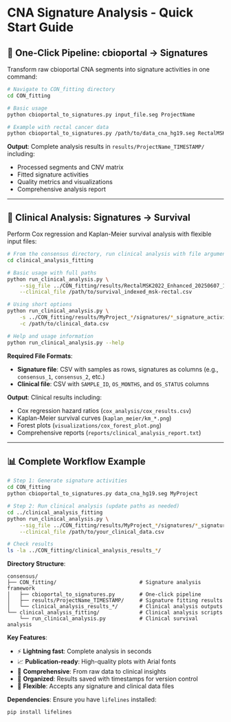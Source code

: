 # CNA Signature Analysis - Quick Start Guide

## 🚀 One-Click Pipeline: cbioportal → Signatures

Transform raw cbioportal CNA segments into signature activities in one command:

```bash
# Navigate to CON_fitting directory
cd CON_fitting

# Basic usage
python cbioportal_to_signatures.py input_file.seg ProjectName

# Example with rectal cancer data
python cbioportal_to_signatures.py /path/to/data_cna_hg19.seg RectalMSK2022
```

**Output**: Complete analysis results in `results/ProjectName_TIMESTAMP/` including:
- Processed segments and CNV matrix
- Fitted signature activities  
- Quality metrics and visualizations
- Comprehensive analysis report

---

## 🏥 Clinical Analysis: Signatures → Survival

Perform Cox regression and Kaplan-Meier survival analysis with flexible input files:

```bash
# From the consensus directory, run clinical analysis with file arguments
cd clinical_analysis_fitting

# Basic usage with full paths
python run_clinical_analysis.py \
    --sig_file ../CON_fitting/results/RectalMSK2022_Enhanced_20250607_163110/signatures/RectalMSK2022_Enhanced_signature_activities.csv \
    --clinical_file /path/to/survival_indexed_msk-rectal.csv

# Using short options
python run_clinical_analysis.py \
    -s ../CON_fitting/results/MyProject_*/signatures/*_signature_activities.csv \
    -c /path/to/clinical_data.csv

# Help and usage information
python run_clinical_analysis.py --help
```

**Required File Formats**:
- **Signature file**: CSV with samples as rows, signatures as columns (e.g., `consensus_1`, `consensus_2`, etc.)
- **Clinical file**: CSV with `SAMPLE_ID`, `OS_MONTHS`, and `OS_STATUS` columns

**Output**: Clinical results including:
- Cox regression hazard ratios (`cox_analysis/cox_results.csv`)
- Kaplan-Meier survival curves (`kaplan_meier/km_*.png`)
- Forest plots (`visualizations/cox_forest_plot.png`)
- Comprehensive reports (`reports/clinical_analysis_report.txt`)

---

## 📊 Complete Workflow Example

```bash
# Step 1: Generate signature activities
cd CON_fitting
python cbioportal_to_signatures.py data_cna_hg19.seg MyProject

# Step 2: Run clinical analysis (update paths as needed)
cd ../clinical_analysis_fitting
python run_clinical_analysis.py \
    --sig_file ../CON_fitting/results/MyProject_*/signatures/*_signature_activities.csv \
    --clinical_file /path/to/your_clinical_data.csv

# Check results
ls -la ../CON_fitting/clinical_analysis_results_*/
```

**Directory Structure**:
```
consensus/
├── CON_fitting/                           # Signature analysis framework
│   ├── cbioportal_to_signatures.py        # One-click pipeline
│   ├── results/ProjectName_TIMESTAMP/     # Signature fitting results
│   └── clinical_analysis_results_*/       # Clinical analysis outputs
└── clinical_analysis_fitting/             # Clinical analysis scripts
    └── run_clinical_analysis.py           # Clinical survival analysis
```

**Key Features**:
- ⚡ **Lightning fast**: Complete analysis in seconds
- 📈 **Publication-ready**: High-quality plots with Arial fonts
- 🔬 **Comprehensive**: From raw data to clinical insights
- 📁 **Organized**: Results saved with timestamps for version control
- 🔧 **Flexible**: Accepts any signature and clinical data files

**Dependencies**: Ensure you have `lifelines` installed:
```bash
pip install lifelines
``` 